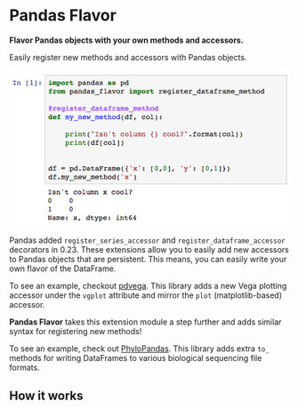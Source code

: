 # Pandas Flavor
**Flavor Pandas objects with your own methods and accessors.**

Easily register new methods and accessors with Pandas objects.

![](docs/_images/example.png)

Pandas added `register_series_accessor` and `register_dataframe_accessor` decorators
in 0.23. These extensions allow you to easily add new accessors to Pandas objects that
are persistent. This means, you can easily write your own flavor of the DataFrame.

To see an example, checkout [pdvega](). This library adds a new Vega plotting accessor
under the `vgplot` attribute and mirror the `plot` (matplotlib-based) accessor.

**Pandas Flavor** takes this extension module a step further and adds similar syntax
for registering new methods!

To see an example, check out [PhyloPandas](https://github.com/Zsailer/phylopandas).
This library adds extra `to_` methods for writing DataFrames to various biological
sequencing file formats.

## How it works
